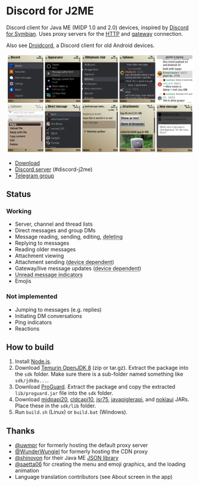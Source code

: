 # Discord for J2ME
Discord client for Java ME (MIDP 1.0 and 2.0) devices, inspired by [Discord for Symbian](https://github.com/uwmpr/discord-symbian-fixed). Uses proxy servers for the [HTTP](/proxy/) and [gateway](https://github.com/gtrxAC/discord-j2me-server) connection.

Also see [Droidcord](https://github.com/leap0x7b/Droidcord), a Discord client for old Android devices.

![Screenshots](img/screenshots.png)

* [Download](https://github.com/gtrxAC/discord-j2me/releases/latest)
* [Discord server](https://discord.gg/2GKuJjQagp) (#discord-j2me)
* [Telegram group](https://t.me/dscforsymbian)

## Status
### Working
* Server, channel and thread lists
* Direct messages and group DMs
* Message reading, sending, editing, <abbr title="Only your own messages">deleting</abbr>
* Replying to messages
* Reading older messages
* Attachment viewing
* Attachment sending (<abbr title="Requires FileConnection API or HTML browser with file uploading support">device dependent</abbr>)
* Gateway/live message updates (<abbr title="Not supported on MIDP 1.0">device dependent</abbr>)
* <abbr title="Not in sync with official clients">Unread message indicators</abbr>
* Emojis

### Not implemented
* Jumping to messages (e.g. replies)
* Initiating DM conversations
* Ping indicators
* Reactions

## How to build
1. Install [Node.js](https://nodejs.org).
2. Download [Temurin OpenJDK 8](https://adoptium.net/temurin/releases/?version=8&package=jdk) (zip or tar.gz). Extract the package into the `sdk` folder. Make sure there is a sub-folder named something like `sdk/jdk8u...`.
3. Download [ProGuard](https://github.com/Guardsquare/proguard/releases/latest). Extract the package and copy the extracted `lib/proguard.jar` file into the `sdk` folder.
4. Download [midpapi20](https://github.com/vipaoL/j2me-build-tools/raw/c1598b6916f2ba2ad5be1c0accd1ed2a54c156f3/WTK2.5.2/lib/midpapi20.jar), [cldcapi10](https://github.com/vipaoL/j2me-build-tools/raw/c1598b6916f2ba2ad5be1c0accd1ed2a54c156f3/WTK2.5.2/lib/cldcapi10.jar), [jsr75](https://github.com/vipaoL/j2me-build-tools/raw/c1598b6916f2ba2ad5be1c0accd1ed2a54c156f3/WTK2.5.2/lib/jsr75.jar), [javapiglerapi](https://nnp.nnchan.ru/pna/lib/javapiglerapi.jar), and [nokiaui](https://github.com/vipaoL/j2me-build-tools/raw/refs/heads/master/lib/nokiaui.jar) JARs. Place these in the `sdk/lib` folder.
5. Run `build.sh` (Linux) or `build.bat` (Windows).

## Thanks
* [@uwmpr](https://github.com/uwmpr) for formerly hosting the default proxy server
* [@WunderWungiel](https://github.com/WunderWungiel) for formerly hosting the CDN proxy
* [@shinovon](https://github.com/shinovon) for their Java ME [JSON library](https://github.com/shinovon/NNJSON)
* [@saetta06](https://github.com/saetta06) for creating the menu and emoji graphics, and the loading animation
* Language translation contributors (see About screen in the app)
